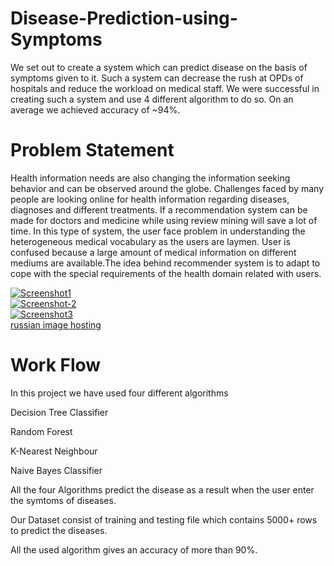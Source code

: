# Disease-Prediction-using-Symptoms
We set out to create a system which can predict disease on the basis of symptoms given to it. Such a system can decrease the rush at OPDs of hospitals and reduce the workload on medical staff. We were successful in creating such a system and use 4 different algorithm to do so. On an average we achieved accuracy of ~94%.
# Problem Statement
Health information needs are also changing the information seeking behavior and can be observed around the globe. Challenges faced by many people are looking online for health information regarding diseases, diagnoses and different treatments. If a recommendation system can be made for doctors and medicine while using review mining will save a lot of time. In this type of system, the user face problem in understanding the heterogeneous medical vocabulary as the users are laymen. User is confused because a large amount of medical information on different mediums are available.The idea behind recommender system is to adapt to cope with the special requirements of the health domain related with users.

<a href="https://ibb.co/cyWqct6"><img src="https://i.ibb.co/TwQyBR4/Screenshot1.png" alt="Screenshot1" border="0" /></a>
<br>
<a href="https://ibb.co/HdCXzrP"><img src="https://i.ibb.co/JQqC7zp/Screenshot-2.png" alt="Screenshot-2" border="0"></a>
<br>
<a href="https://ibb.co/fpRv9Mm"><img src="https://i.ibb.co/swSHCjL/Screenshot3.png" alt="Screenshot3" border="0"></a><br /><a target='_blank' href='https://imgbb.com/'>russian image hosting</a><br />

# Work Flow
In this project we have used four different algorithms 

Decision Tree Classifier

Random Forest

K-Nearest Neighbour

Naive Bayes Classifier

All the four Algorithms predict the disease as a result when the user enter  the symtoms of diseases.

Our Dataset consist of training and testing file which contains 5000+ rows to predict the diseases.

All the used algorithm gives an accuracy of more than 90%.
